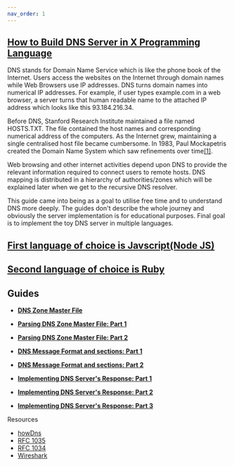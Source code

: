 ```yaml
---
nav_order: 1
---
```

## [How to Build DNS Server in X Programming Language](https://github.com/engineerhead/dns-server)

DNS stands for Domain Name Service which is like the phone book of the Internet. Users access the websites on the Internet through domain names while Web Browsers use IP addresses. DNS turns domain names into numerical IP addresses. For example, if user types example.com in a web browser, a server turns that human readable name to the attached IP address which looks like this 93.184.216.34.

 Before DNS, Stanford Research Institute maintained a file named HOSTS.TXT. The file contained the host names and corresponding numerical address of the computers. As the Internet grew, maintaining a single centralised host file became cumbersome. In 1983, Paul Mockapetris created the Domain Name System which saw refinements over time[\[1\]](https://en.wikipedia.org/wiki/Domain_Name_System#History).

Web browsing and other internet activities depend upon DNS to provide the relevant information required to connect users to remote hosts. DNS mapping is distributed in a hierarchy of authorities/zones which will be explained later when we get to the recursive DNS resolver.

This guide came into being as a goal to utilise free time and to understand DNS more deeply. The guides don't describe the whole journey and obviously the server implementation is for educational purposes. Final goal is to implement the toy DNS server in multiple languages. 
## [First language of choice is Javscript(Node JS)](https://github.com/engineerhead/dns-server/tree/master/node-js)
## [Second language of choice is Ruby](https://github.com/engineerhead/dns-server/tree/master/ruby)

## Guides
- [**DNS Zone Master File**](https://engineerhead.github.io/dns-server/dns-zone-master-file-format) 

- [**Parsing DNS Zone Master File: Part 1**](https://engineerhead.github.io/dns-server/parsing-dns-master-zone-file-1)

- [**Parsing DNS Zone Master File: Part 2**](https://engineerhead.github.io/dns-server/parsing-dns-master-zone-file-2)

- [**DNS Message Format and sections: Part 1**](https://engineerhead.github.io/dns-server/dns-message-sections)

- [**DNS Message Format and sections: Part 2**](https://engineerhead.github.io/dns-server/dns-message-sections-2)

- [**Implementing DNS Server's Response: Part 1**](https://engineerhead.github.io/dns-server/implementing-dns-server-part-1)

- [**Implementing DNS Server's Response: Part 2**](https://engineerhead.github.io/dns-server/implementing-dns-server-part-2)

- [**Implementing DNS Server's Response: Part 3**](https://engineerhead.github.io/dns-server/implementing-dns-server-part-3)



Resources

 - [howDns](https://github.com/howCodeORG/howDNS)
 - [RFC 1035](https://datatracker.ietf.org/doc/html/rfc1035)
 - [RFC 1034](https://datatracker.ietf.org/doc/html/rfc1034)
 - [Wireshark](http://wireshark.org)
